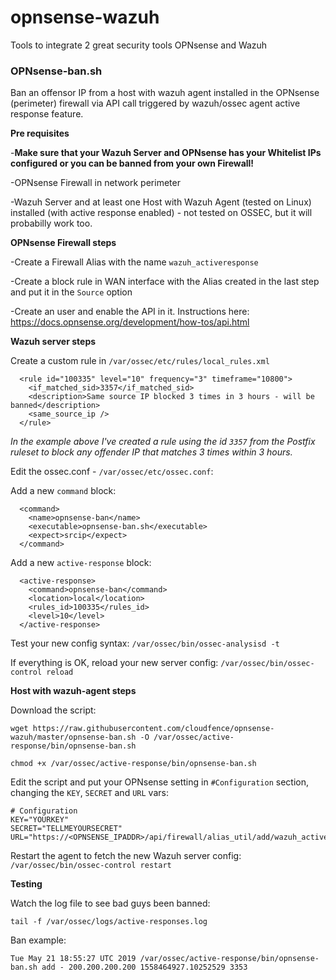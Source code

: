 # opnsense-wazuh
Tools to integrate 2 great security tools OPNsense and Wazuh

### OPNsense-ban.sh

Ban an offensor IP from a host with wazuh agent installed in the OPNsense (perimeter) firewall via API call triggered by wazuh/ossec agent active response feature.

**Pre requisites**

-**Make sure that your Wazuh Server and OPNsense has your Whitelist IPs configured or you can be banned from your own Firewall!**

-OPNsense Firewall in network perimeter

-Wazuh Server and at least one Host with Wazuh Agent (tested on Linux) installed (with active response enabled) - not tested on OSSEC, but it will probabilly work too.


**OPNsense Firewall steps**

-Create a Firewall Alias with the name `wazuh_activeresponse`

-Create a block rule in WAN interface with the Alias created in the last step and put it in the `Source` option

-Create an user and enable the API in it. Instructions here: https://docs.opnsense.org/development/how-tos/api.html

**Wazuh server steps**

Create a custom rule in `/var/ossec/etc/rules/local_rules.xml`

```
  <rule id="100335" level="10" frequency="3" timeframe="10800">
    <if_matched_sid>3357</if_matched_sid>
    <description>Same source IP blocked 3 times in 3 hours - will be banned</description>
    <same_source_ip />
  </rule>
```

_In the example above I've created a rule using the id `3357` from  the Postfix ruleset to block any offender IP that matches 3 times within 3 hours._ 

Edit the ossec.conf - `/var/ossec/etc/ossec.conf`:

Add a new `command` block:
```
  <command>
    <name>opnsense-ban</name>
    <executable>opnsense-ban.sh</executable>
    <expect>srcip</expect>
  </command>
```

Add a new `active-response` block:

```
  <active-response>
    <command>opnsense-ban</command>
    <location>local</location>
    <rules_id>100335</rules_id>
    <level>10</level>
  </active-response>
  ```
  
  Test your new config syntax:
  `/var/ossec/bin/ossec-analysisd -t`
  
  If everything is OK, reload your new server config:
  `/var/ossec/bin/ossec-control reload`
 
  
**Host with wazuh-agent steps**

Download the script:
```
wget https://raw.githubusercontent.com/cloudfence/opnsense-wazuh/master/opnsense-ban.sh -O /var/ossec/active-response/bin/opnsense-ban.sh 

chmod +x /var/ossec/active-response/bin/opnsense-ban.sh
```

Edit the script and put your OPNsense setting in `#Configuration` section, changing the `KEY`, `SECRET` and `URL` vars:

```
# Configuration
KEY="YOURKEY"
SECRET="TELLMEYOURSECRET"
URL="https://<OPNSENSE_IPADDR>/api/firewall/alias_util/add/wazuh_activeresponse"
```

Restart the agent to fetch the new Wazuh server config:
`/var/ossec/bin/ossec-control restart`

**Testing**

Watch the log file to see bad guys been banned:

`tail -f /var/ossec/logs/active-responses.log`

Ban example:

```
Tue May 21 18:55:27 UTC 2019 /var/ossec/active-response/bin/opnsense-ban.sh add - 200.200.200.200 1558464927.10252529 3353
```

